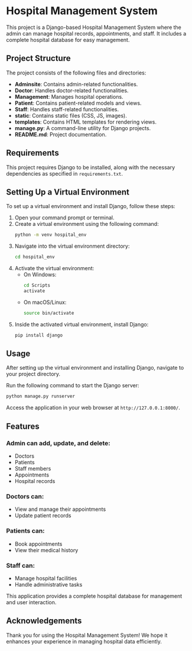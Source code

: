 # Hospital Management System
This project is a Django-based Hospital Management System where the admin can manage hospital records, appointments, and staff. It includes a complete hospital database for easy management.

## Project Structure
The project consists of the following files and directories:

- **Adminsite**: Contains admin-related functionalities.
- **Doctor**: Handles doctor-related functionalities.
- **Management**: Manages hospital operations.
- **Patient**: Contains patient-related models and views.
- **Staff**: Handles staff-related functionalities.
- **static**: Contains static files (CSS, JS, images).
- **templates**: Contains HTML templates for rendering views.
- **manage.py**: A command-line utility for Django projects.
- **README.md**: Project documentation.

## Requirements
This project requires Django to be installed, along with the necessary dependencies as specified in `requirements.txt`.

## Setting Up a Virtual Environment
To set up a virtual environment and install Django, follow these steps:

1. Open your command prompt or terminal.
2. Create a virtual environment using the following command:
   ```sh
   python -m venv hospital_env
   ```
3. Navigate into the virtual environment directory:
   ```sh
   cd hospital_env
   ```
4. Activate the virtual environment:
   - On Windows:
     ```sh
     cd Scripts
     activate
     ```
   - On macOS/Linux:
     ```sh
     source bin/activate
     ```
5. Inside the activated virtual environment, install Django:
   ```sh
   pip install django
   ```

## Usage
After setting up the virtual environment and installing Django, navigate to your project directory.

Run the following command to start the Django server:
```sh
python manage.py runserver
```

Access the application in your web browser at `http://127.0.0.1:8000/`.

## Features
### Admin can add, update, and delete:
- Doctors
- Patients
- Staff members
- Appointments
- Hospital records

### Doctors can:
- View and manage their appointments
- Update patient records

### Patients can:
- Book appointments
- View their medical history

### Staff can:
- Manage hospital facilities
- Handle administrative tasks

This application provides a complete hospital database for management and user interaction.

## Acknowledgements
Thank you for using the Hospital Management System! We hope it enhances your experience in managing hospital data efficiently.


